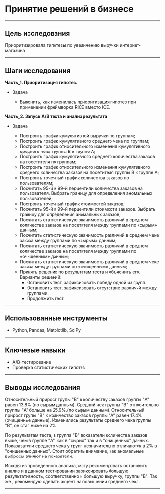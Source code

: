 # Принятие решений в бизнесе

---

## Цель исследования 

Приоритизировала гипотезы по увеличению выручки интернет-магазина

---
## Шаги исследования

**Часть_1. Приоритизация гипотез.**

- Задача:

  - Выяснить, как изменилась приоритизация гипотез при применении фреймворка RICE вместо ICE.

**Часть_2. Запуск А/В теста и анализ результата**

- Задача:

  - Построить график кумулятивной выручки по группам;
  - Построить график кумулятивного среднего чека по группам;
  - Построить график относительного изменения кумулятивного среднего чека группы B к группе A;
  - Построить график кумулятивного среднего количества заказов на посетителя по группам;
  - Построить график относительного изменения кумулятивного среднего количества заказов на посетителя группы B к группе A;
  - Построить точечный график количества заказов по пользователям;
  - Посчитать 95-й и 99-й перцентили количества заказов на пользователя. Выбрать границу для определения аномальных пользователей;
  - Построить точечный график стоимостей заказов;
  - Посчитать 95-й и 99-й перцентили стоимости заказов. Выбрать границу для определения аномальных заказов;
  - Посчитать статистическую значимость различий в среднем количестве заказов на посетителя между группами по «сырым» данным;
  - Посчитать статистическую значимость различий в среднем чеке заказа между группами по «сырым» данным;
  - Посчитать статистическую значимость различий в среднем количестве заказов на посетителя между группами по «очищенным» данным;
  - Посчитать статистическую значимость различий в среднем чеке заказа между группами по «очищенным» данным;
  - Принять решение по результатам теста и объяснить его. Варианты решений:
    - Остановить тест, зафиксировать победу одной из групп.
    - Остановить тест, зафиксировать отсутствие различий между группами.
    - Продолжить тест.
---

## Использованные инструменты

- Python, Pandas, Matplotlib, SciPy

---

## Ключевые навыки

- A/B-тестирование
- Проверка статистических гипотез

---

## Выводы исследования

Относительный прирост групы "B" к количеству заказов группы "A" равен 13.8% (по сырым данным). Средний чек группы "B" относительно группы "A" больше на 25.9%.(по сырым данным). Относительный прирост групы "B" к количество заказов группы "A" равен 17.4%(очищенные данные). Изменились результаты среднего чека группы "B", он стал ниже на 2%

По результатам теста, в группа "B" показатели количества заказов выше, чем в группе "A", как в "сырых" так и в "очищенных" данных. Показазатели среднего чека у групп незначительно отличаются в 2% в "очищенных данных". Стоит обратить внимание, как аномальные выбросы влияют на показатели.

Исходя из проведенного анализа, могу рекомендовать остановить анализ и в данном тестировании зафиксировать большую результативность, соответственно и большую выручку, группы "B". Так же , рекомендую сделать акцент на повышении среднего чека.

---
